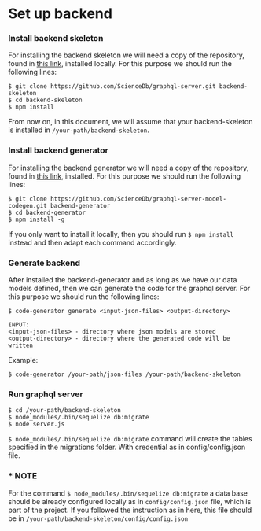 # Set up backend

### Install backend skeleton
For installing the backend skeleton we will need a copy of the repository, found in [this link](https://github.com/ScienceDb/graphql-server), installed locally. For this purpose we should run the following lines:

```
$ git clone https://github.com/ScienceDb/graphql-server.git backend-skeleton
$ cd backend-skeleton
$ npm install  
```
From now on, in this document, we will assume that your backend-skeleton is installed in `/your-path/backend-skeleton`.

### Install backend generator
For installing the backend generator we will need a copy of the repository, found in [this link](https://github.com/ScienceDb/graphql-server-model-codegen), installed.
For this purpose we should run the following lines:
```
$ git clone https://github.com/ScienceDb/graphql-server-model-codegen.git backend-generator
$ cd backend-generator
$ npm install -g
```
If you only want to install it locally, then you should run
`$ npm install` instead and then adapt each command accordingly.  

### Generate backend
After installed the backend-generator and as long as we have our data models defined, then we can generate the code for the graphql server. For this purpose we should run the following lines:

```
$ code-generator generate <input-json-files> <output-directory>
```
```
INPUT:
<input-json-files> - directory where json models are stored
<output-directory> - directory where the generated code will be written
```

Example:
```
$ code-generator /your-path/json-files /your-path/backend-skeleton
```

### Run graphql server
```
$ cd /your-path/backend-skeleton
$ node_modules/.bin/sequelize db:migrate
$ node server.js
```
`$ node_modules/.bin/sequelize db:migrate` command will create the tables specified in the migrations folder. With credential as in config/config.json file.

### * NOTE
For the command `$ node_modules/.bin/sequelize db:migrate` a data base should be already configured locally as in `config/config.json` file, which is part of the project. If you followed the instruction as in here, this file should be in  `/your-path/backend-skeleton/config/config.json`
